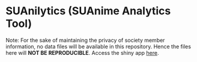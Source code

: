 # SUAnilytics (SUAnime Analytics Tool)
Note: For the sake of maintaining the privacy of society member information, no data files will be available in this repository. Hence the files here will **NOT BE REPRODUCIBLE**. 
Access the shiny app [here](https://ayasnisam.shinyapps.io/SUAnilytics/). 
